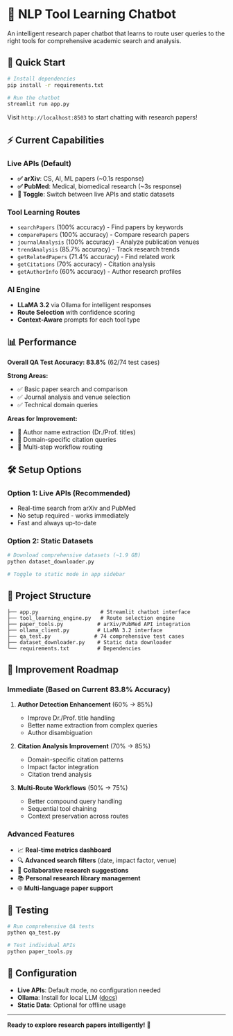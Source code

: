 # 🤖 NLP Tool Learning Chatbot

An intelligent research paper chatbot that learns to route user queries to the right tools for comprehensive academic search and analysis.

## 🚀 Quick Start

```bash
# Install dependencies
pip install -r requirements.txt

# Run the chatbot
streamlit run app.py
```

Visit `http://localhost:8503` to start chatting with research papers!

## ⚡ Current Capabilities

### **Live APIs (Default)**
- **✅ arXiv**: CS, AI, ML papers (~0.1s response)
- **✅ PubMed**: Medical, biomedical research (~3s response)
- **🔄 Toggle**: Switch between live APIs and static datasets

### **Tool Learning Routes** 
- `searchPapers` (100% accuracy) - Find papers by keywords
- `comparePapers` (100% accuracy) - Compare research papers  
- `journalAnalysis` (100% accuracy) - Analyze publication venues
- `trendAnalysis` (85.7% accuracy) - Track research trends
- `getRelatedPapers` (71.4% accuracy) - Find related work
- `getCitations` (70% accuracy) - Citation analysis
- `getAuthorInfo` (60% accuracy) - Author research profiles

### **AI Engine**
- **LLaMA 3.2** via Ollama for intelligent responses
- **Route Selection** with confidence scoring
- **Context-Aware** prompts for each tool type

## 📊 Performance

**Overall QA Test Accuracy: 83.8%** (62/74 test cases)

**Strong Areas:**
- ✅ Basic paper search and comparison
- ✅ Journal analysis and venue selection
- ✅ Technical domain queries

**Areas for Improvement:**
- 🔄 Author name extraction (Dr./Prof. titles)
- 🔄 Domain-specific citation queries  
- 🔄 Multi-step workflow routing

## 🛠️ Setup Options

### **Option 1: Live APIs (Recommended)**
- Real-time search from arXiv and PubMed
- No setup required - works immediately
- Fast and always up-to-date

### **Option 2: Static Datasets**
```bash
# Download comprehensive datasets (~1.9 GB)
python dataset_downloader.py

# Toggle to static mode in app sidebar
```

## 📁 Project Structure

```
├── app.py                    # Streamlit chatbot interface
├── tool_learning_engine.py   # Route selection engine  
├── paper_tools.py           # arXiv/PubMed API integration
├── ollama_client.py         # LLaMA 3.2 interface
├── qa_test.py              # 74 comprehensive test cases
├── dataset_downloader.py    # Static data downloader
└── requirements.txt         # Dependencies
```

## 🎯 Improvement Roadmap

### **Immediate (Based on Current 83.8% Accuracy)**

1. **Author Detection Enhancement** (60% → 85%)
   - Improve Dr./Prof. title handling
   - Better name extraction from complex queries
   - Author disambiguation

2. **Citation Analysis Improvement** (70% → 85%)
   - Domain-specific citation patterns
   - Impact factor integration
   - Citation trend analysis

3. **Multi-Route Workflows** (50% → 75%)
   - Better compound query handling
   - Sequential tool chaining
   - Context preservation across routes

### **Advanced Features**

- 📈 **Real-time metrics dashboard**
- 🔍 **Advanced search filters** (date, impact factor, venue)
- 🤝 **Collaborative research suggestions**
- 📚 **Personal research library management**
- 🌐 **Multi-language paper support**

## 🧪 Testing

```bash
# Run comprehensive QA tests
python qa_test.py

# Test individual APIs
python paper_tools.py
```

## 🔧 Configuration

- **Live APIs**: Default mode, no configuration needed
- **Ollama**: Install for local LLM ([docs](https://ollama.ai))
- **Static Data**: Optional for offline usage

---

**Ready to explore research papers intelligently!** 🚀 